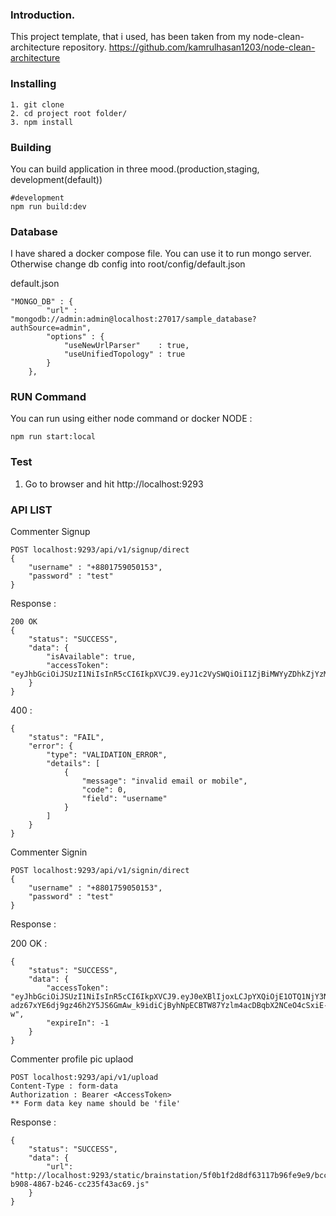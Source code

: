 ### Introduction.
This project template, that i used, has been taken from my node-clean-architecture repository. https://github.com/kamrulhasan1203/node-clean-architecture 

### Installing

```
1. git clone
2. cd project root folder/  
3. npm install
```

### Building
You can build application in three mood.(production,staging, development(default))

```
#development
npm run build:dev   
```

### Database
I have shared a docker compose file. You can use it to run mongo server.
Otherwise change db config into root/config/default.json

default.json
```
"MONGO_DB" : {
        "url" : "mongodb://admin:admin@localhost:27017/sample_database?authSource=admin",
        "options" : {
            "useNewUrlParser"    : true,
            "useUnifiedTopology" : true
        }
    },
```

### RUN Command
You can run using either node command or docker
NODE :
```
npm run start:local
```
### Test
1. Go to browser and hit http://localhost:9293


### API LIST

Commenter Signup
```
POST localhost:9293/api/v1/signup/direct
{
    "username" : "+8801759050153",
    "password" : "test"
}
```

Response : 
```
200 OK
{
    "status": "SUCCESS",
    "data": {
        "isAvailable": true,
        "accessToken": "eyJhbGciOiJSUzI1NiIsInR5cCI6IkpXVCJ9.eyJ1c2VySWQiOiI1ZjBiMWYyZDhkZjYzMTE3Yjk2ZmU5ZTkiLCJ0eXBlIjoxLCJpYXQiOjE1OTQ1NjQzOTd9.RNtNB9XEivDpWG4mHC48zJ8er1aLNwKkEY6QTxCfbExei6Qsuzc51TH5XsJ62OU82QuLVgnu2PgxmUGRXkD9Qw"
    }
}

```

400 : 
```
{
    "status": "FAIL",
    "error": {
        "type": "VALIDATION_ERROR",
        "details": [
            {
                "message": "invalid email or mobile",
                "code": 0,
                "field": "username"
            }
        ]
    }
}
```


Commenter Signin 

```
POST localhost:9293/api/v1/signin/direct
{
    "username" : "+8801759050153",
    "password" : "test"
}
```

Response : 

200 OK : 
```
{
    "status": "SUCCESS",
    "data": {
        "accessToken": "eyJhbGciOiJSUzI1NiIsInR5cCI6IkpXVCJ9.eyJ0eXBlIjoxLCJpYXQiOjE1OTQ1NjY3NDJ9.UDdf_X1r2SXPn-adz67xYE6dj9gz46h2Y5JS6GmAw_k9idiCjByhNpECBTW87Yzlm4acDBqbX2NCeO4cSxiE-w",
        "expireIn": -1
    }
}

```



Commenter profile pic uplaod

```
POST localhost:9293/api/v1/upload
Content-Type : form-data
Authorization : Bearer <AccessToken>
** Form data key name should be 'file'
```

Response : 
```
{
    "status": "SUCCESS",
    "data": {
        "url": "http://localhost:9293/static/brainstation/5f0b1f2d8df63117b96fe9e9/bccf04ab-b908-4867-b246-cc235f43ac69.js"
    }
}
```




